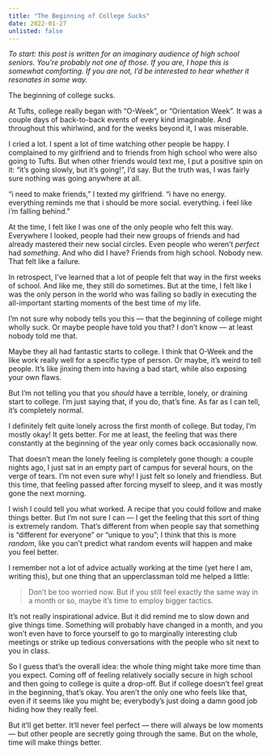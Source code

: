 ```yaml
---
title: "The Beginning of College Sucks"
date: 2022-01-27
unlisted: false
---
```


_To start: this post is written for an imaginary audience of high school seniors. You’re probably not one of those. If you are, I hope this is somewhat comforting. If you are not, I’d be interested to hear whether it resonates in some way._

The beginning of college sucks.

At Tufts, college really began with “O-Week”, or “Orientation Week”. It was a couple days of back-to-back events of every kind imaginable. And throughout this whirlwind, and for the weeks beyond it, I was miserable.

I cried a lot. I spent a lot of time watching other people be happy. I complained to my girlfriend and to friends from high school who were also going to Tufts. But when other friends would text me, I put a positive spin on it: “it’s going slowly, but it’s going!”, I’d say. But the truth was, I was fairly sure nothing was going anywhere at all.

“i need to make friends,” I texted my girlfriend. “i have no energy. everything reminds me that i should be more social. everything. i feel like i’m falling behind.”

At the time, I felt like I was one of the only people who felt this way. Everywhere I looked, people had their new groups of friends and had already mastered their new social circles. Even people who weren’t _perfect_ had _something_. And who did I have? Friends from high school. Nobody new. That felt like a failure.

In retrospect, I’ve learned that a lot of people felt that way in the first weeks of school. And like me, they still do sometimes. But at the time, I felt like I was the only person in the world who was failing so badly in executing the all-important starting moments of the best time of my life.

I’m not sure why nobody tells you this — that the beginning of college might wholly suck. Or maybe people have told you that? I don’t know — at least nobody told me that.

Maybe they all had fantastic starts to college. I think that O-Week and the like work really well for a specific type of person. Or maybe, it’s weird to tell people. It’s like jinxing them into having a bad start, while also exposing your own flaws.

But I’m not telling you that you _should_ have a terrible, lonely, or draining start to college. I’m just saying that, if you do, that’s fine. As far as I can tell, it’s completely normal.

I definitely felt quite lonely across the first month of college. But today, I’m mostly okay! It gets better. For me at least, the feeling that was there constantly at the beginning of the year only comes back occasionally now.

That doesn’t mean the lonely feeling is completely gone though: a couple nights ago, I just sat in an empty part of campus for several hours, on the verge of tears. I’m not even sure why! I just felt so lonely and friendless. But this time, that feeling passed after forcing myself to sleep, and it was mostly gone the next morning.

I wish I could tell you what worked. A recipe that you could follow and make things better. But I’m not sure I can — I get the feeling that this sort of thing is extremely random. That’s different from when people say that something is “different for everyone” or “unique to you”; I think that this is more _random_, like you can’t predict what random events will happen and make you feel better.

I remember not a lot of advice actually working at the time (yet here I am, writing this), but one thing that an upperclassman told me helped a little:

> Don’t be too worried now. But if you still feel exactly the same way in a month or so, maybe it’s time to employ bigger tactics.

It’s not really inspirational advice. But it did remind me to slow down and give things time. Something will probably have changed in a month, and you won’t even have to force yourself to go to marginally interesting club meetings or strike up tedious conversations with the people who sit next to you in class.

So I guess that’s the overall idea: the whole thing might take more time than you expect. Coming off of feeling relatively socially secure in high school and then going to college is quite a drop-off. But if college doesn’t feel great in the beginning, that’s okay. You aren’t the only one who feels like that, even if it seems like you might be; everybody’s just doing a damn good job hiding how they really feel.

But it’ll get better. It’ll never feel perfect — there will always be low moments — but other people are secretly going through the same. But on the whole, time will make things better.
